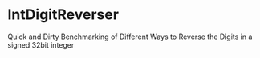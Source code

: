 # IntDigitReverser
 Quick and Dirty Benchmarking of Different Ways to Reverse the Digits in a signed 32bit integer

